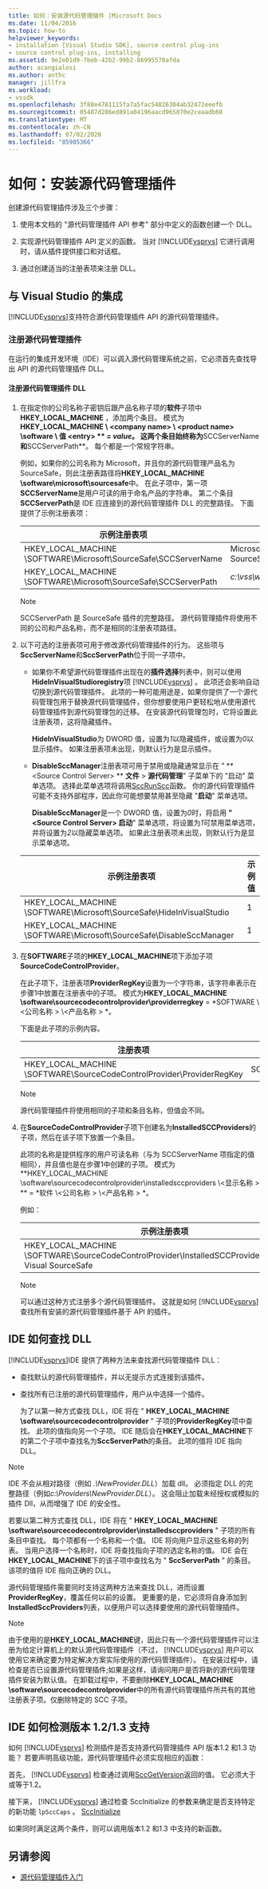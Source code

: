 ```yaml
---
title: 如何：安装源代码管理插件 |Microsoft Docs
ms.date: 11/04/2016
ms.topic: how-to
helpviewer_keywords:
- installation [Visual Studio SDK], source control plug-ins
- source control plug-ins, installing
ms.assetid: 9e2e01d9-7beb-42b2-99b2-86995578afda
author: acangialosi
ms.author: anthc
manager: jillfra
ms.workload:
- vssdk
ms.openlocfilehash: 3f88e4781115fa7a5fac54826304ab32472eeefb
ms.sourcegitcommit: 05487d286ed891a04196aacd965870e2ceaadb68
ms.translationtype: MT
ms.contentlocale: zh-CN
ms.lasthandoff: 07/02/2020
ms.locfileid: "85905366"
---
```

# <a name="how-to-install-a-source-control-plug-in"></a>如何：安装源代码管理插件
创建源代码管理插件涉及三个步骤：

1. 使用本文档的 "源代码管理插件 API 参考" 部分中定义的函数创建一个 DLL。

2. 实现源代码管理插件 API 定义的函数。 当对 [!INCLUDE[vsprvs](../../code-quality/includes/vsprvs_md.md)] 它进行调用时，请从插件提供接口和对话框。

3. 通过创建适当的注册表项来注册 DLL。

## <a name="integration-with-visual-studio"></a>与 Visual Studio 的集成
 [!INCLUDE[vsprvs](../../code-quality/includes/vsprvs_md.md)]支持符合源代码管理插件 API 的源代码管理插件。

### <a name="register-the-source-control-plug-in"></a>注册源代码管理插件
 在运行的集成开发环境（IDE）可以调入源代码管理系统之前，它必须首先查找导出 API 的源代码管理插件 DLL。

#### <a name="to-register-the-source-control-plug-in-dll"></a>注册源代码管理插件 DLL

1. 在指定你的公司名称子密钥后跟产品名称子项的**软件**子项中**HKEY_LOCAL_MACHINE** ，添加两个条目。 模式为**HKEY_LOCAL_MACHINE \\ \<company name> \\ \<product name> \software \\ 值 \<entry> **  =  *value*。 这两个条目始终称为**SCCServerName**和**SCCServerPath**。 每个都是一个常规字符串。

    例如，如果你的公司名称为 Microsoft，并且你的源代码管理产品名为 SourceSafe，则此注册表路径将**HKEY_LOCAL_MACHINE \software\microsoft\sourcesafe**中。 在此子项中，第一项**SCCServerName**是用户可读的用于命名产品的字符串。 第二个条目**SCCServerPath**是 IDE 应连接到的源代码管理插件 DLL 的完整路径。 下面提供了示例注册表项：

   |示例注册表项|示例值|
   |---------------------------|------------------|
   |HKEY_LOCAL_MACHINE \SOFTWARE\Microsoft\SourceSafe\SCCServerName|Microsoft Visual SourceSafe|
   |HKEY_LOCAL_MACHINE \SOFTWARE\Microsoft\SourceSafe\SCCServerPath|*c:\vss\win32\ssscc.dll*|

   > [!NOTE]
   > SCCServerPath 是 SourceSafe 插件的完整路径。 源代码管理插件将使用不同的公司和产品名称，而不是相同的注册表项路径。

2. 以下可选的注册表项可用于修改源代码管理插件的行为。 这些项与**SccServerName**和**SccServerPath**位于同一子项中。

   - 如果你不希望源代码管理插件出现在的**插件选择**列表中，则可以使用**HideInVisualStudioregistry**项 [!INCLUDE[vsprvs](../../code-quality/includes/vsprvs_md.md)] 。 此项还会影响自动切换到源代码管理插件。 此项的一种可能用途是，如果你提供了一个源代码管理包用于替换源代码管理插件，但你想要使用户更轻松地从使用源代码管理插件到源代码管理包的迁移。 在安装源代码管理包时，它将设置此注册表项，这将隐藏插件。

      **HideInVisualStudio**为 DWORD 值，设置为*1*以隐藏插件，或设置为*0*以显示插件。 如果注册表项未出现，则默认行为是显示插件。

   - **DisableSccManager**注册表项可用于禁用或隐藏通常显示在 " ** \<Source Control Server> ** **文件**  >  **源代码管理**" 子菜单下的 "启动" 菜单选项。 选择此菜单选项将调用[SccRunScc](../../extensibility/sccrunscc-function.md)函数。 你的源代码管理插件可能不支持外部程序，因此你可能想要禁用甚至隐藏 "**启动**" 菜单选项。

      **DisableSccManager**是一个 DWORD 值，设置为*0*时，将启用 **" \<Source Control Server> 启动**" 菜单选项，将设置为*1*可禁用菜单选项，并将设置为*2*以隐藏菜单选项。 如果此注册表项未出现，则默认行为是显示菜单选项。

   | 示例注册表项 | 示例值 |
   | - |--------------|
   | HKEY_LOCAL_MACHINE \SOFTWARE\Microsoft\SourceSafe\HideInVisualStudio | 1 |
   | HKEY_LOCAL_MACHINE \SOFTWARE\Microsoft\SourceSafe\DisableSccManager | 1 |

3. 在**SOFTWARE**子项的**HKEY_LOCAL_MACHINE**项下添加子项**SourceCodeControlProvider**。

    在此子项下，注册表项**ProviderRegKey**设置为一个字符串，该字符串表示在步骤1中放置在注册表中的子项。 模式为**HKEY_LOCAL_MACHINE \software\sourcecodecontrolprovider\providerregkey**  =  *SOFTWARE \\<公司名称 \> \\<产品名称 \> *。

    下面是此子项的示例内容。

   |注册表项|示例值|
   |--------------------|------------------|
   |HKEY_LOCAL_MACHINE \SOFTWARE\SourceCodeControlProvider\ProviderRegKey|SOFTWARE\Microsoft\SourceSafe|

   > [!NOTE]
   > 源代码管理插件将使用相同的子项和条目名称，但值会不同。

4. 在**SourceCodeControlProvider**子项下创建名为**InstalledSCCProviders**的子项，然后在该子项下放置一个条目。

    此项的名称是提供程序的用户可读名称（与为 SCCServerName 项指定的值相同），并且值也是在步骤1中创建的子项。 模式为**HKEY_LOCAL_MACHINE \software\sourcecodecontrolprovider\installedsccproviders \\<显示名称 \> **  =  *软件 \\<公司名称 \> \\<产品名称 \> *。

    例如：

   |示例注册表项|示例值|
   |---------------------------|------------------|
   |HKEY_LOCAL_MACHINE \SOFTWARE\SourceCodeControlProvider\InstalledSCCProviders\Microsoft Visual SourceSafe|SOFTWARE\Microsoft\SourceSafe|

   > [!NOTE]
   > 可以通过这种方式注册多个源代码管理插件。 这就是如何 [!INCLUDE[vsprvs](../../code-quality/includes/vsprvs_md.md)] 查找所有安装的源代码管理插件基于 API 的插件。

## <a name="how-an-ide-locates-the-dll"></a>IDE 如何查找 DLL
 [!INCLUDE[vsprvs](../../code-quality/includes/vsprvs_md.md)]IDE 提供了两种方法来查找源代码管理插件 DLL：

- 查找默认的源代码管理插件，并以无提示方式连接到该插件。

- 查找所有已注册的源代码管理插件，用户从中选择一个插件。

  为了以第一种方式查找 DLL，IDE 将在 " **HKEY_LOCAL_MACHINE \software\sourcecodecontrolprovider** " 子项的**ProviderRegKey**项中查找。 此项的值指向另一个子项。 IDE 随后会在**HKEY_LOCAL_MACHINE**下的第二个子项中查找名为**SccServerPath**的条目。 此项的值将 IDE 指向 DLL。

> [!NOTE]
> IDE 不会从相对路径（例如 *.\NewProvider.DLL*）加载 dll。 必须指定 DLL 的完整路径（例如*c:\Providers\NewProvider.DLL*）。 这会阻止加载未经授权或模拟的插件 Dll，从而增强了 IDE 的安全性。

 若要以第二种方式查找 DLL，IDE 将在 " **HKEY_LOCAL_MACHINE \software\sourcecodecontrolprovider\installedsccproviders** " 子项的所有条目中查找。 每个项都有一个名称和一个值。 IDE 将向用户显示这些名称的列表。 当用户选择一个名称时，IDE 将查找指向子项的选定名称的值。 IDE 会在**HKEY_LOCAL_MACHINE**下的该子项中查找名为 " **SccServerPath** " 的条目。 该项的值将 IDE 指向正确的 DLL。

 源代码管理插件需要同时支持这两种方法来查找 DLL，进而设置**ProviderRegKey**，覆盖任何以前的设置。 更重要的是，它必须将自身添加到**InstalledSccProviders**列表，以便用户可以选择要使用的源代码管理插件。

> [!NOTE]
> 由于使用的是**HKEY_LOCAL_MACHINE**键，因此只有一个源代码管理插件可以注册为给定计算机上的默认源代码管理插件（不过， [!INCLUDE[vsprvs](../../code-quality/includes/vsprvs_md.md)] 用户可以使用它来确定要为特定解决方案实际使用的源代码管理插件）。 在安装过程中，请检查是否已设置源代码管理插件;如果是这样，请询问用户是否将新的源代码管理插件安装为默认值。 在卸载过程中，不要删除**HKEY_LOCAL_MACHINE \software\sourcecodecontrolprovider**中的所有源代码管理插件所共有的其他注册表子项。仅删除特定的 SCC 子项。

## <a name="how-the-ide-detects-version-1213-support"></a>IDE 如何检测版本 1.2/1.3 支持
 如何 [!INCLUDE[vsprvs](../../code-quality/includes/vsprvs_md.md)] 检测插件是否支持源代码管理插件 API 版本1.2 和1.3 功能？ 若要声明高级功能，源代码管理插件必须实现相应的函数：

 首先， [!INCLUDE[vsprvs](../../code-quality/includes/vsprvs_md.md)] 检查通过调用[SccGetVersion](../../extensibility/sccgetversion-function.md)返回的值。 它必须大于或等于1.2。

 接下来， [!INCLUDE[vsprvs](../../code-quality/includes/vsprvs_md.md)] 通过检查 SccInitialize 的参数来确定是否支持特定的新功能 `lpSccCaps` 。 [SccInitialize](../../extensibility/sccinitialize-function.md)

 如果同时满足这两个条件，则可以调用版本1.2 和1.3 中支持的新函数。

## <a name="see-also"></a>另请参阅
- [源代码管理插件入门](../../extensibility/internals/getting-started-with-source-control-plug-ins.md)
